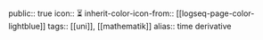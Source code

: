 public:: true
icon:: ⏳
inherit-color-icon-from:: [[logseq-page-color-lightblue]]
tags:: [[uni]], [[mathematik]] 
alias:: time derivative
